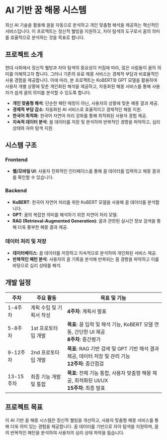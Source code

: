 # AI 기반 꿈 해몽 시스템

최신 AI 기술을 활용해 꿈을 자동으로 분석하고 개인 맞춤형 해석을 제공하는 혁신적인 서비스입니다. 이 프로젝트는 정신적 웰빙을 지원하고, 자아 탐색의 도구로서 꿈의 의미를 효율적으로 분석하는 것을 목표로 합니다.

## 프로젝트 소개
현대 사회에서 정신적 웰빙과 자아 탐색의 중요성이 커짐에 따라, 많은 사람들이 꿈의 의미를 이해하고자 합니다. 그러나 기존의 유료 해몽 서비스는 경제적 부담과 비효율적인 사용 경험을 제공합니다. 이에 따라, 본 프로젝트는 KoBERT와 GPT 모델을 활용하여 사용자 개별 상황에 맞춘 개인화된 해석을 제공하고, 자동화된 해몽 서비스를 통해 사용자가 쉽게 꿈의 의미를 분석할 수 있도록 합니다.

- **개인 맞춤형 해석**: 단순한 패턴 매칭이 아닌, 사용자의 상황에 맞춘 해몽 결과 제공.
- **경제적 부담 감소**: 자동화된 AI 서비스로 효율적이고 경제적인 해몽 지원.
- **한국어 최적화**: 한국어 자연어 처리 강화를 통해 최적화된 사용자 경험 제공.
- **지속적 데이터 분석**: 꿈 데이터를 저장 및 분석하여 반복적인 경향을 파악하고, 심리 상태와 자아 탐색 지원.

## 시스템 구조
### Frontend
- **웹/모바일 UI**: 사용자 친화적인 인터페이스를 통해 꿈 데이터를 입력하고 해몽 결과를 확인할 수 있습니다.

### Backend
- **KoBERT**: 한국어 자연어 처리를 위한 KoBERT 모델을 사용해 꿈 데이터를 분석합니다.
- **GPT**: 꿈의 복잡한 의미를 해석하기 위한 자연어 처리 모델.
- **RAG (Retrieval-Augmented Generation)**: 꿈과 관련된 실시간 정보 검색을 통해 더욱 풍부한 해몽 결과 제공.

### 데이터 처리 및 저장
- **데이터베이스**: 꿈 데이터를 저장하고 지속적으로 분석하여 개인화된 서비스 제공.
- **반복적인 패턴 분석**: 사용자의 꿈 기록을 분석해 반복되는 꿈 경향을 파악하고 이를 바탕으로 심리 상태를 해석.

## 개발 일정

| 주차       | 주요 활동              | 목표 및 기능                                               |
|------------|------------------------|------------------------------------------------------------|
| 1-4주차    | 계획 수립 및 기획서 작성  | **4주차**: 계획서 발표                                      |
| 5-8주차    | 1st 프로토타입 개발     | **목표**: 꿈 입력 및 해석 기능, KoBERT 모델 연동, 간단한 UI 제공<br> **8주차**: 중간평가 |
| 9-12주차   | 2nd 프로토타입 개발     | **목표**: RAG 기반 검색 및 GPT 기반 해석 결과 제공, 데이터 저장 및 관리 기능<br> **12주차**: 중간점검 |
| 13-15주차  | 최종 기능 개발 및 통합  | **목표**: 전체 기능 통합, 사용자 맞춤형 해몽 제공, 최적화된 UI/UX<br> **15주차**: 최종 발표 |


## 프로젝트 목표
이 AI 기반 꿈 해몽 시스템은 정신적 웰빙을 개선하고, 사용자 맞춤형 해몽 서비스를 통해 더욱 의미 있는 경험을 제공합니다. 꿈 데이터를 기반으로 자아 탐색을 지원하며, 꿈의 반복적인 패턴을 분석하여 사용자의 심리 상태 파악을 돕습니다.
